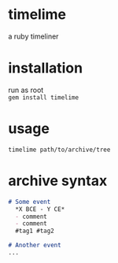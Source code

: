 # timelime
a ruby timeliner

# installation
run as root \
`gem install timelime`

# usage
`timelime path/to/archive/tree`

# archive syntax
```md
# Some event
  *X BCE - Y CE*
  - comment
  - comment
  #tag1 #tag2

# Another event
...
```
